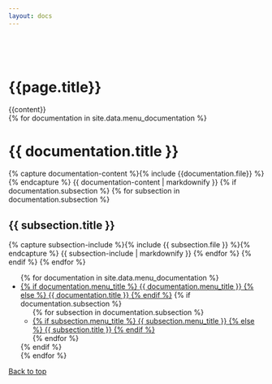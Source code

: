 ```yaml
---
layout: docs
---
```

<div class="container"  style="margin-top:100px" id="top">
	<div class="col-md-9" role="main">
		<h1 class="page-header">{{page.title}}</h1>
			{{content}}
		<div class="rfb-section">
			{% for documentation in site.data.menu_documentation %}
				<h1 class="page-header" id="{{ documentation.href }}">{{ documentation.title }}</h1>
				{% capture documentation-content %}{% include {{documentation.file}} %}{% endcapture %}
				{{ documentation-content | markdownify }}
				{% if documentation.subsection %}
					{% for subsection in documentation.subsection %}
						<h2 class="page-header" id="{{ subsection.href }}">{{ subsection.title }}</h2>
						{% capture subsection-include %}{% include {{ subsection.file }} %}{% endcapture %}
						{{ subsection-include | markdownify }}
					{% endfor %}
				{% endif %}
			{% endfor %}
		</div>
	</div>
	<div class="col-md-3" role="complementary">
		<nav class="restfb-sidebar hidden-print hidden-xs hidden-sm" data-spy="affix">
			<ul class="nav">
				{% for documentation in site.data.menu_documentation %}
					<li><a href="#{{ documentation.href }}">
						{% if documentation.menu_title %}
							{{ documentation.menu_title }}
						{% else %}
							{{ documentation.title }}
						{% endif %}</a>
					    {% if documentation.subsection %}
						   <ul class="nav">
						   {% for subsection in documentation.subsection %}
							<li><a href="#{{ subsection.href }}">
								{% if subsection.menu_title %}
									{{ subsection.menu_title }}
								{% else %}
									{{ subsection.title }}
								{% endif %}
							</a></li>	
						   {% endfor %}
						   </ul>
					    {% endif %}
				    </li>
				{% endfor %}
			</ul>
			<a class="back-to-top" href="#top">Back to top</a>
		</nav>
	</div>
</div>
